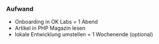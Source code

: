 ### Aufwand

- Onboarding in OK Labs = 1 Abend
- Artikel in PHP Magazin lesen
- lokale Entwicklung umstellen = 1 Wochenende (optional)

